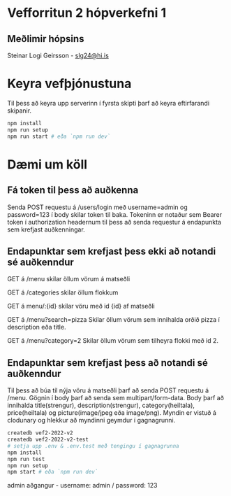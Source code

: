 # Vefforritun 2 hópverkefni 1

## Meðlimir hópsins

Steinar Logi Geirsson - slg24@hi.is

# Keyra vefþjónustuna

Til þess að keyra upp serverinn í fyrsta skipti þarf að keyra eftirfarandi skipanir.

```bash
npm install
npm run setup
npm run start # eða `npm run dev`
```

# Dæmi um köll
## Fá token til þess að auðkenna
Senda POST requestu á /users/login með username=admin og password=123 í body
skilar token til baka. Tokeninn er notaður sem Bearer token í authorization headernum til þess að senda
requestur á endapunkta sem krefjast auðkenningar.

## Endapunktar sem krefjast þess ekki að notandi sé auðkenndur
GET á /menu skilar öllum vörum á matseðli

GET á /categories skilar öllum flokkum

GET á menu/:{id} skilar vöru með id {id} af matseðli

GET á /menu?search=pizza Skilar öllum vörum sem innihalda orðið pizza í description eða title.

GET á /menu?category=2 Skilar öllum vörum sem tilheyra flokki með id 2.

## Endapunktar sem krefjast þess að notandi sé auðkenndur
Til þess að búa til nýja vöru á matseðli þarf að senda POST requestu á /menu. Gögnin í body þarf að senda sem multipart/form-data. Body þarf að innihalda title(strengur), description(strengur), category(heiltala), price(heiltala) og picture(image/jpeg eða image/png). Myndin er vistuð á clodunary og hlekkur að myndinni geymdur í gagnagrunni.

```bash
createdb vef2-2022-v2
createdb vef2-2022-v2-test
# setja upp .env & .env.test með tengingu í gagnagrunna
npm install
npm run test
npm run setup
npm start # eða `npm run dev`
```

admin aðgangur - username: admin / password: 123